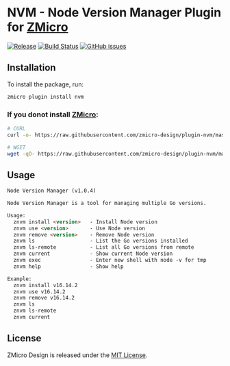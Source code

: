 # NVM - Node Version Manager Plugin for [ZMicro](https://github.com/zcorky/zmicro)

[![Release](https://img.shields.io/github/tag/zmicro-design/plugin-nvm.svg?label=Release)](https://github.com/zmicro-design/plugin-nvm/tags)
[![Build Status](https://github.com/zmicro-design/plugin-nvm/actions/workflows/test.yml/badge.svg?branch=master)](https://github.com/zmicro-design/plugin-nvm/actions/workflows/test.yml)
[![GitHub issues](https://img.shields.io/github/issues/zmicro-design/plugin-nvm.svg)](https://github.com/zmicro-design/plugin-nvm/issues)


## Installation

To install the package, run:
```bash
zmicro plugin install nvm
```

### If you donot install [ZMicro](https://github.com/zcorky/zmicro):

```bash
# CURL
curl -o- https://raw.githubusercontent.com/zmicro-design/plugin-nvm/master/install | bash

# WGET
wget -qO- https://raw.githubusercontent.com/zmicro-design/plugin-nvm/master/install | bash
```

## Usage

```markdown
Node Version Manager (v1.0.4)

Node Version Manager is a tool for managing multiple Go versions.

Usage:
  znvm install <version>   - Install Node version
  znvm use <version>       - Use Node version
  znvm remove <version>    - Remove Node version
  znvm ls                  - List the Go versions installed
  znvm ls-remote           - List all Go versions from remote
  znvm current             - Show current Node version
  znvm exec                - Enter new shell with node -v for tmp
  znvm help                - Show help

Example:
  znvm install v16.14.2
  znvm use v16.14.2
  znvm remove v16.14.2
  znvm ls
  znvm ls-remote
  znvm current
```

## License
ZMicro Design is released under the [MIT License](./LICENSE).
